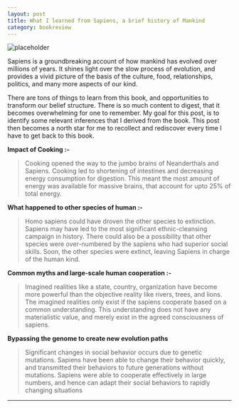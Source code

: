 ```yaml
---
layout: post
title: What I learned from Sapiens, a brief history of Mankind
category: bookreview
---
```



 ![placeholder](https://images-na.ssl-images-amazon.com/images/I/51xwPegEzlL._SX333_BO1,204,203,200_.jpg "Sapiens Book")
<div class="message">

 Sapiens is a groundbreaking account of how mankind has evolved over millions of years. It shines light over the slow process of evolution, and provides a vivid picture of the basis of the culture, food, relationships, politics, and many more aspects of our kind. 
</div>

There are tons of things to learn from this book, and opportunities to transform our belief structure. There is so much content to digest, that it becomes overwhelming for one to remember. My goal for this post, is to identify some relevant inferences that I derived from the book. This post then becomes a north star for me to recollect and rediscover every time I have to get back to this book.

**Impact of Cooking :-**

> Cooking opened the way to the jumbo brains of Neanderthals and Sapiens. Cooking led to shortening of intestines and decreasing energy consumption for digestion. This meant the most amount of energy was available for massive brains, that account for upto 25% of total energy.

**What happened to other species of human :-**

> Homo sapiens could have droven the other species to extinction. Sapiens may have led to the most significant ethnic-cleansing campaign in history. There could also be a possibility that other species were over-numbered by the sapiens who had superior social skills. Soon, the other species were extinct, leaving Sapiens in charge of the human kind.

**Common myths and large-scale human cooperation :-**

> Imagined realities like a state, country, organization have become more powerful than the objective reality like rivers, trees, and lions. The imagined realities only exist if the sapiens cooperate based on a common understanding. This understanding does not have any materialistic value, and merely exist in the agreed consciousness of sapiens. 


**Bypassing the genome to create new evolution paths**

> Significant changes in social behavior occurs due to genetic mutations. Sapiens have been able to change their behavior quickly, and transmitted their behaviors to future generations without mutations. Sapiens were able to cooperate effectively in large numbers, and hence can adapt their social behaviors to rapidly changing situations




-----



